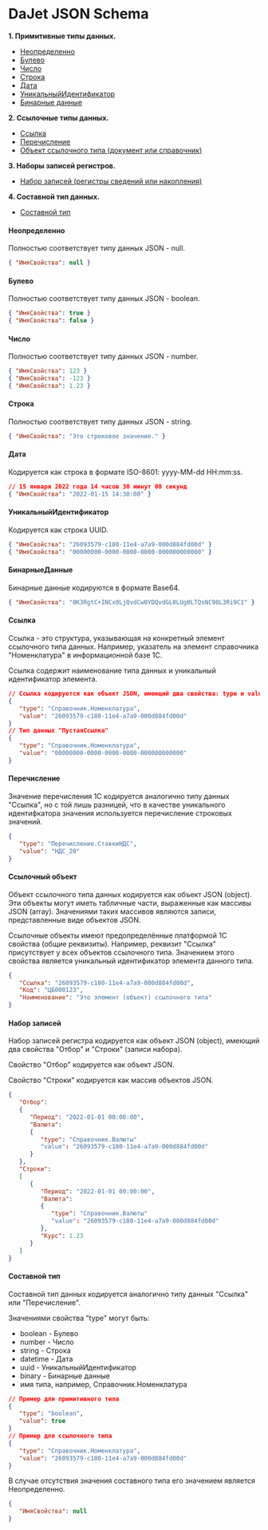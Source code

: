 # DaJet JSON Schema

**1. Примитивные типы данных.**
- [Неопределенно](#Неопределенно)
- [Булево](#Булево)
- [Число](#Число)
- [Строка](#Строка)
- [Дата](#Дата)
- [УникальныйИдентификатор](#УникальныйИдентификатор)
- [Бинарные данные](#Бинарные-данные)

**2. Ссылочные типы данных.**
- [Ссылка](#Ссылка)
- [Перечисление](#Перечисление)
- [Объект ссылочного типа (документ или справочник)](#Ссылочный-объект)

**3. Наборы записей регистров.**
- [Набор записей (регистры сведений или накопления)](#Набор-записей)

**4. Составной тип данных.**
- [Составной тип](#Составной-тип)

#### Неопределенно
Полностью соответствует типу данных JSON - null.
```json
{ "ИмяСвойства": null }
```

#### Булево
Полностью соответствует типу данных JSON - boolean.
```json
{ "ИмяСвойства": true }
{ "ИмяСвойства": false }
```

#### Число
Полностью соответствует типу данных JSON - number.
```json
{ "ИмяСвойства": 123 }
{ "ИмяСвойства": -123 }
{ "ИмяСвойства": 1.23 }
```

#### Строка
Полностью соответствует типу данных JSON - string.
```json
{ "ИмяСвойства": "Это строковое значение." }
```

#### Дата
Кодируется как строка в формате ISO-8601: yyyy-MM-dd HH:mm:ss.
```json
// 15 января 2022 года 14 часов 30 минут 00 секунд
{ "ИмяСвойства": "2022-01-15 14:30:00" }
```

#### УникальныйИдентификатор
Кодируется как строка UUID.
```json
{ "ИмяСвойства": "26093579-c180-11e4-a7a9-000d884fd00d" }
{ "ИмяСвойства": "00000000-0000-0000-0000-000000000000" }
```

#### БинарныеДанные
Бинарные данные кодируются в формате Base64.
```json
{ "ИмяСвойства": "0K3RgtC+INCx0LjQvdCw0YDQvdGL0LUg0LTQsNC90L3Ri9C1" }
```

#### Ссылка
Ссылка - это структура, указывающая на конкретный элемент ссылочного типа данных.
Например, указатель на элемент справочника "Номенклатура" в информационной базе 1С.

Ссылка содержит наименование типа данных и уникальный идентификатор элемента.
```json
// Ссылка кодируется как объект JSON, имеющий два свойства: type и value.
{
   "type": "Справочник.Номенклатура",
   "value": "26093579-c180-11e4-a7a9-000d884fd00d"
}
// Тип данных "ПустаяСсылка"
{
   "type": "Справочник.Номенклатура",
   "value": "00000000-0000-0000-0000-000000000000"
}
```

#### Перечисление
Значение перечисления 1С кодируется аналогично типу данных "Ссылка",
но с той лишь разницей, что в качестве уникального идентифкатора
значения используется перечисление строковых значений.
```json
{
   "type": "Перечисление.СтавкиНДС",
   "value": "НДС_20"
}
```

#### Ссылочный объект
Объект ссылочного типа данных кодируется как объект JSON (object).
Эти объекты могут иметь табличные части, выраженные как массивы JSON (array).
Значениями таких массивов являются записи, представленные виде объектов JSON.

Ссылочные объекты имеют предопределённые платформой 1С свойства (общие реквизиты).
Например, реквизит "Ссылка" присутствует у всех объектов ссылочного типа.
Значением этого свойства является уникальный идентификатор элемента данного типа.
```json
{
   "Ссылка": "26093579-c180-11e4-a7a9-000d884fd00d",
   "Код": "ЦБ000123",
   "Наименование": "Это элемент (объект) ссылочного типа"
}
```

#### Набор записей
Набор записей регистра кодируется как объект JSON (object),
имеющий два свойства "Отбор" и "Строки" (записи набора).

Свойство "Отбор" кодируется как объект JSON.

Свойство "Строки" кодируется как массив объектов JSON.
```json
{
   "Отбор":
   {
      "Период": "2022-01-01 00:00:00",
      "Валюта":
      {
         "type": "Справочник.Валюты"
         "value": "26093579-c180-11e4-a7a9-000d884fd00d"
      }
   },
   "Строки":
   [
      {
         "Период": "2022-01-01 00:00:00",
         "Валюта":
         {
            "type": "Справочник.Валюты"
            "value": "26093579-c180-11e4-a7a9-000d884fd00d"
         },
         "Курс": 1.23
      }
   ]
}
```

#### Составной тип
Составной тип данных кодируется аналогично типу данных "Ссылка" или "Перечисление".

Значениями свойства "type" могут быть:
- boolean - Булево
- number - Число
- string - Строка
- datetime - Дата
- uuid - УникальныйИдентификатор
- binary - Бинарные данные
- имя типа, например, Справочник.Номенклатура
```json
// Пример для примитивного типа
{
   "type": "boolean",
   "value": true
}
// Пример для ссылочного типа
{
   "type": "Справочник.Номенклатура",
   "value": "26093579-c180-11e4-a7a9-000d884fd00d"
}
```

В случае отсутствия значения составного типа его значением является Неопределенно.
```json
{
   "ИмяСвойства": null
}
```